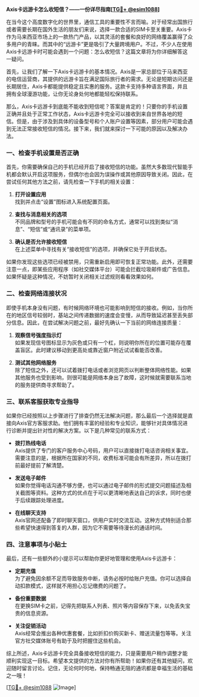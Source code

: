 **Axis卡远游卡怎么收短信？——一份详尽指南[[TG💪+ @esim1088](https://t.me/s/esim1088)]**

在当今这个高度数字化的世界里，通信工具的重要性不言而喻。对于经常出国旅行或者需要长期在国外生活的朋友们来说，选择一款合适的SIM卡至关重要。Axis卡作为马来西亚市场上的一款热门产品，以其灵活的套餐和良好的网络覆盖赢得了众多用户的青睐。而其中的“远游卡”更是吸引了大量跨境用户。不过，不少人在使用Axis卡远游卡时可能会遇到一个问题：怎么收短信？这篇文章将为你详细解答这一疑问。

首先，让我们了解一下Axis卡远游卡的基本情况。Axis是一家总部位于马来西亚的电信运营商，其提供的远游卡旨在满足国际旅行者的需求。无论是短期访问还是长期居住，Axis卡都能提供稳定且实惠的服务。这款卡支持多种语言界面，并且拥有全球漫游功能，让你无论身处何地都能轻松保持联系。

那么，Axis卡远游卡到底能不能收到短信呢？答案是肯定的！只要你的手机设置正确并且处于正常工作状态，Axis卡远游卡完全可以接收到来自世界各地的短信。但是，由于涉及到具体的设备型号和个人账户设置等因素，部分用户可能会遇到无法正常接收短信的情况。接下来，我们就来探讨一下可能的原因以及解决办法。

### **一、检查手机设置是否正确**

首先，你需要确保自己的手机已经开启了接收短信的功能。虽然大多数现代智能手机都会默认开启这项服务，但偶尔也会因为误操作或其他原因导致关闭。因此，在尝试任何其他方法之前，请先检查一下手机的相关设置：

1. **打开设置应用**  
   找到并点击“设置”图标进入系统配置页面。
   
2. **查找与消息相关的选项**  
   不同品牌和型号的手机可能会有不同的命名方式，通常可以找到类似“消息”、“短信”或“通讯录”的菜单项。
   
3. **确认是否允许接收短信**  
   在上述菜单中寻找有关“接收短信”的选项，并确保它处于开启状态。

如果你发现这些选项已经被禁用，只需重新启用即可恢复正常功能。此外，还需要注意一点，即某些应用程序（如社交媒体平台）可能会拦截垃圾邮件或广告信息。如果怀疑是这种情况，不妨暂时关闭相关过滤规则看看效果如何。

### **二、检查网络连接状况**

即使手机本身没有问题，有时候网络环境也可能影响到短信的接收。例如，当你所在的地区信号较弱时，基站之间传递数据的速度会变慢，从而导致延迟甚至丢失部分信息。因此，在尝试解决问题之前，最好先确认一下当前的网络连接质量：

1. **观察信号强度指示灯**  
   如果发现信号图标显示为灰色或只有一个杠，则说明你所在的位置可能存在覆盖盲区。此时建议移动到更高处或靠近窗户附近试试看能否改善。
   
2. **测试其他网络服务**  
   除了短信之外，还可以试着拨打电话或者浏览网页以判断整体网络性能。如果其他服务也受到影响，则很可能是网络本身出了故障，这时候就需要联系当地的服务提供商寻求帮助了。

### **三、联系客服获取专业指导**

如果你已经按照以上步骤进行了排查仍然无法解决问题，那么最后一个选择就是直接向Axis官方客服求助。他们拥有丰富的经验和专业知识，能够针对具体情况进行诊断并提出针对性的解决方案。以下是几种常见的联系方式：

- **拨打热线电话**  
  Axis提供了专门的客户服务中心号码，用户可以直接拨打电话咨询相关事宜。需要注意的是，根据所在国家的不同，收费标准可能会有所差异，所以在拨打前最好提前了解清楚。
  
- **发送电子邮件**  
  如果你觉得电话沟通不够方便，也可以通过电子邮件的形式提交问题描述及相关截图等资料。这种方式的优点在于可以更清晰地表达自己的诉求，同时也便于后续跟踪处理进度。

- **在线聊天支持**  
  Axis官网还配备了即时聊天窗口，供用户实时交流互动。这种方式特别适合那些希望快速得到答复的人群，因为它不需要等待漫长的通话时间。

### **四、注意事项与小贴士**

最后，还有一些额外的小提示可以帮助你更好地管理和使用Axis卡远游卡：

- **定期充值**  
  为了避免因余额不足而导致服务中断，请务必按时给账户充值。你可以选择自动扣款模式，这样就不用担心忘记缴费的问题了。
  
- **备份重要数据**  
  在更换SIM卡之前，记得先把联系人列表、照片等内容保存下来，以免丢失宝贵的信息资源。
  
- **关注促销活动**  
  Axis经常会推出各种优惠套餐，比如折扣价购买新卡、赠送流量包等等。关注官方社交媒体账号有助于及时把握住这些机会。

综上所述，Axis卡远游卡完全具备接收短信的能力，只是需要用户稍作调整才能顺利实现这一目标。希望本文提供的方法对你有所帮助！如果你还有其他疑问，欢迎随时留言讨论。记住，无论何时何地，保持畅通无阻的通讯都是幸福生活的基础之一哦！

[[TG💪+ @esim1088](https://t.me/s/esim1088) ![Image](https://i.postimg.cc/4NQfJmqS/Snipaste-2025-05-13-00-14-12.png)]
